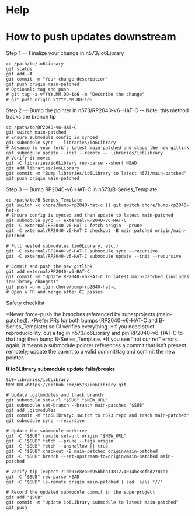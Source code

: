 # Help

# **How to push updates downstream**
Step 1 — Finalize your change in n573/io6Library
```
cd /path/to/io6Library
git status
git add -A
git commit -m "Your change description"
git push origin main-patched
# Optional: tag and push
# git tag -a vYYYY.MM.DD-io6 -m "Describe the change"
# git push origin vYYYY.MM.DD-io6
```
Step 2 — Bump the pointer in n573/RP2040-v6-HAT-C -- Note: this method tracks the branch tip
```
cd /path/to/RP2040-v6-HAT-C
git switch main-patched
# Ensure submodule config is synced
git submodule sync -- libraries/io6Library
# Advance to your fork’s latest main-patched and stage the new gitlink
git submodule update --init --remote -- libraries/io6Library
# Verify it moved
git -C libraries/io6Library rev-parse --short HEAD
git add libraries/io6Library
git commit -m "Bump libraries/io6Library to latest n573/main-patched"
git push origin main-patched
```
Step 3 — Bump RP2040-v6-HAT-C in n573/B-Series_Template
```
cd /path/to/B-Series_Template
git switch -c chore/bump-rp2040-hat-c || git switch chore/bump-rp2040-hat-c
# Ensure config is synced and then update to latest main-patched
git submodule sync -- external/RP2040-v6-HAT-C
git -C external/RP2040-v6-HAT-C fetch origin --prune
git -C external/RP2040-v6-HAT-C checkout -B main-patched origin/main-patched

# Pull nested submodules (io6Library, etc.)
git -C external/RP2040-v6-HAT-C submodule sync --recursive
git -C external/RP2040-v6-HAT-C submodule update --init --recursive

# Commit and push the new gitlink
git add external/RP2040-v6-HAT-C
git commit -m "Update RP2040-v6-HAT-C to latest main-patched (includes io6Library changes)"
git push -u origin chore/bump-rp2040-hat-c
# Open a PR and merge after CI passes
```
Safety checklist

*Never force-push the branches referenced by superprojects (main-patched).
*Prefer PRs for both bumps (RP2040-v6-HAT-C and B-Series_Template) so CI verifies everything.
*If you need strict reproducibility, cut a tag in n573/io6Library and pin RP2040-v6-HAT-C to that tag; then bump B-Series_Template.
*If you see “not our ref” errors again, it means a submodule pointer references a commit that isn’t present remotely; update the parent to a valid commit/tag and commit the new pointer.



**If io6Library submodule update fails/breaks**
```
SUB=libraries/io6Library
NEW_URL=https://github.com/n573/io6Library.git

# Update .gitmodules and track branch
git submodule set-url "$SUB" "$NEW_URL"
git submodule set-branch --branch main-patched "$SUB"
git add .gitmodules
git commit -m "io6Library: switch to n573 repo and track main-patched"
git submodule sync --recursive

# Update the submodule worktree
git -C "$SUB" remote set-url origin "$NEW_URL"
git -C "$SUB" fetch --prune --tags origin
git -C "$SUB" fetch --unshallow || true
git -C "$SUB" checkout -B main-patched origin/main-patched
git -C "$SUB" branch --set-upstream-to=origin/main-patched main-patched

# Verify tip (expect 71de07e8ea0b95bbba1381274014bc8cfbd2701a)
git -C "$SUB" rev-parse HEAD
git -C "$SUB" ls-remote origin main-patched | sed 's/\s.*//'

# Record the updated submodule commit in the superproject
git add "$SUB"
git commit -m "Update io6Library submodule to latest main-patched"
git push
```
